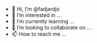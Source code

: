 - 👋 Hi, I’m @fadjardjo
- 👀 I’m interested in ...
- 🌱 I’m currently learning ...
- 💞️ I’m looking to collaborate on ...
- 📫 How to reach me ...

<!---
fadjardjo/fadjardjo is a ✨ special ✨ repository because its `README.md` (this file) appears on your GitHub profile.
You can click the Preview link to take a look at your changes.
--->
